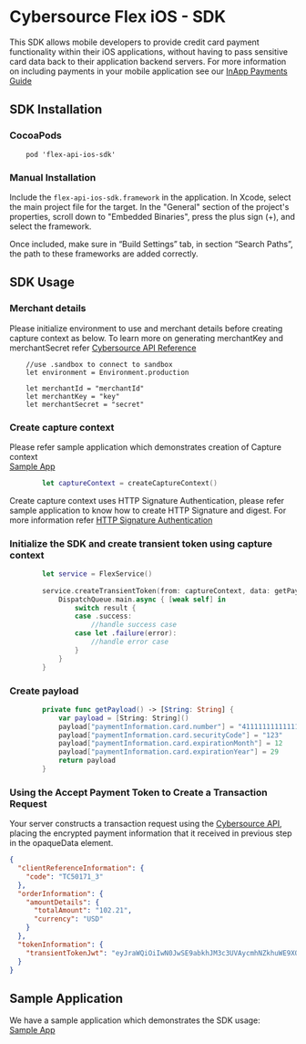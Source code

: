 
# Cybersource Flex iOS - SDK  

This SDK allows mobile developers to provide credit card payment functionality within their iOS applications, without having to pass sensitive card data back to their application backend servers.  For more information on including payments in your mobile application see our [InApp Payments Guide](TBD)   
   
## SDK Installation 

### CocoaPods
```
    pod 'flex-api-ios-sdk'  
```  

### Manual Installation

Include the ```flex-api-ios-sdk.framework``` in the application. In Xcode, select the main project file for the target. In the "General" section of the project's properties, scroll down to "Embedded Binaries", press the plus sign (+), and select the framework.

Once included, make sure in “Build Settings” tab, in section “Search Paths”, the path to these frameworks are added correctly. 

## SDK Usage

### Merchant details
Please initialize environment to use and merchant details before creating capture context as below. To learn more on generating merchantKey and merchantSecret refer [Cybersource API Reference](https://developer.cybersource.com/api-reference-assets/index.html#authenticationSection)
```
    //use .sandbox to connect to sandbox
    let environment = Environment.production

    let merchantId = "merchantId"
    let merchantKey = "key"
    let merchantSecret = "secret"
```

### Create capture context
Please refer sample application which demonstrates creation of Capture context  
[Sample App](TBD) 

```swift
        let captureContext = createCaptureContext()
```
Create capture context uses HTTP Signature Authentication, please refer sample application to know how to create  HTTP Signature and digest. For more information refer [HTTP Signature Authentication](https://developer.cybersource.com/api/developer-guides/dita-gettingstarted/authentication/GenerateHeader/httpSignatureAuthentication.html)

### Initialize the SDK and create transient token using capture context
```swift
        let service = FlexService()
        
        service.createTransientToken(from: captureContext, data: getPayload()) { (result) in
            DispatchQueue.main.async { [weak self] in                
                switch result {
                case .success:
                    //handle success case
                case let .failure(error):
                    //handle error case
                }
            }
        }
```
### Create payload
```swift
        private func getPayload() -> [String: String] {
            var payload = [String: String]()
            payload["paymentInformation.card.number"] = "4111111111111111"
            payload["paymentInformation.card.securityCode"] = "123"
            payload["paymentInformation.card.expirationMonth"] = 12
            payload["paymentInformation.card.expirationYear"] = 29
            return payload
        }
```
### Using the Accept Payment Token to Create a Transaction Request
Your server constructs a transaction request using the [Cybersource API](https://developer.cybersource.com/api-reference-assets/index.html#payments_payments_process-a-payment_samplerequests-dropdown_payment-with-flex-token), placing the encrypted payment information that it received in previous step in the opaqueData element.
```json
{
  "clientReferenceInformation": {
    "code": "TC50171_3"
  },
  "orderInformation": {
    "amountDetails": {
      "totalAmount": "102.21",
      "currency": "USD"
    }
  },
  "tokenInformation": {
    "transientTokenJwt": "eyJraWQiOiIwN0JwSE9abkhJM3c3UVAycmhNZkhuWE9XQlhwa1ZHTiIsImFsZyI6IlJTMjU2In0.eyJkYXRhIjp7ImV4cGlyYXRpb25ZZWFyIjoiMjAyMCIsIm51bWJlciI6IjQxMTExMVhYWFhYWDExMTEiLCJleHBpcmF0aW9uTW9udGgiOiIxMCIsInR5cGUiOiIwMDEifSwiaXNzIjoiRmxleC8wNyIsImV4cCI6MTU5MTc0NjAyNCwidHlwZSI6Im1mLTAuMTEuMCIsImlhdCI6MTU5MTc0NTEyNCwianRpIjoiMUMzWjdUTkpaVjI4OVM5MTdQM0JHSFM1T0ZQNFNBRERCUUtKMFFKMzMzOEhRR0MwWTg0QjVFRTAxREU4NEZDQiJ9.cfwzUMJf115K2T9-wE_A_k2jZptXlovls8-fKY0muO8YzGatE5fu9r6aC4q7n0YOvEU6G7XdH4ASG32mWnYu-kKlqN4IY_cquRJeUvV89ZPZ5WTttyrgVH17LSTE2EvwMawKNYnjh0lJwqYJ51cLnJiVlyqTdEAv3DJ3vInXP1YeQjLX5_vF-OWEuZfJxahHfUdsjeGhGaaOGVMUZJSkzpTu9zDLTvpb1px3WGGPu8FcHoxrcCGGpcKk456AZgYMBSHNjr-pPkRr3Dnd7XgNF6shfzIPbcXeWDYPTpS4PNY8ZsWKx8nFQIeROMWCSxIZOmu3Wt71KN9iK6DfOPro7w"
  }
}
```
## Sample Application
We have a sample application which demonstrates the SDK usage:  
[Sample App](TBD) 
